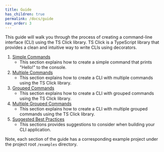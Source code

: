 ```yaml
---
title: Guide
has_children: true
permalink: /docs/guide
nav_order: 3
---
```


This guide will walk you through the process of creating a command-line interface (CLI) using the TS Click library. TS Click is a TypeScript library that provides a clean and intuitive way to write CLIs using decorators.

1. [Simple Commands](docs/guide/simple-commands.md)
    - This section explains how to create a simple command that prints "Hello!" to the console.
2. [Multiple Commands](/docs/guide/multiple-commands.md)
    - This section explains how to create a CLI with multiple commands using the TS Click library.
3. [Grouped Commands](/docs/guide/grouped-commands.md)
    - This section explains how to create a CLI with grouped commands using the TS Click library.
4. [Multiple Grouped Commands](/docs/guide/multiple-grouped-commands.md)
    - This section explains how to create a CLI with multiple grouped commands using the TS Click library.
5. [Suggested Best Practices](/docs/guide/best-practices.md)
    - This sections provides suggestions to consider when building your CLI application.

Note, each section of the guide has a corresponding example project under the project root `/examples` directory.
